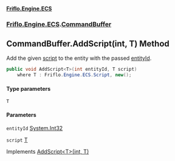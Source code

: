 #### [Friflo.Engine.ECS](index.md 'index')
### [Friflo.Engine.ECS](Friflo.Engine.ECS.md 'Friflo.Engine.ECS').[CommandBuffer](CommandBuffer.md 'Friflo.Engine.ECS.CommandBuffer')

## CommandBuffer.AddScript<T>(int, T) Method

Add the given [script](CommandBuffer.AddScript_T_(int,T).md#Friflo.Engine.ECS.CommandBuffer.AddScript_T_(int,T).script 'Friflo.Engine.ECS.CommandBuffer.AddScript<T>(int, T).script') to the entity with the passed [entityId](CommandBuffer.AddScript_T_(int,T).md#Friflo.Engine.ECS.CommandBuffer.AddScript_T_(int,T).entityId 'Friflo.Engine.ECS.CommandBuffer.AddScript<T>(int, T).entityId').

```csharp
public void AddScript<T>(int entityId, T script)
    where T : Friflo.Engine.ECS.Script, new();
```
#### Type parameters

<a name='Friflo.Engine.ECS.CommandBuffer.AddScript_T_(int,T).T'></a>

`T`
#### Parameters

<a name='Friflo.Engine.ECS.CommandBuffer.AddScript_T_(int,T).entityId'></a>

`entityId` [System.Int32](https://docs.microsoft.com/en-us/dotnet/api/System.Int32 'System.Int32')

<a name='Friflo.Engine.ECS.CommandBuffer.AddScript_T_(int,T).script'></a>

`script` [T](CommandBuffer.AddScript_T_(int,T).md#Friflo.Engine.ECS.CommandBuffer.AddScript_T_(int,T).T 'Friflo.Engine.ECS.CommandBuffer.AddScript<T>(int, T).T')

Implements [AddScript&lt;T&gt;(int, T)](ICommandBuffer.AddScript_T_(int,T).md 'Friflo.Engine.ECS.ICommandBuffer.AddScript<T>(int, T)')